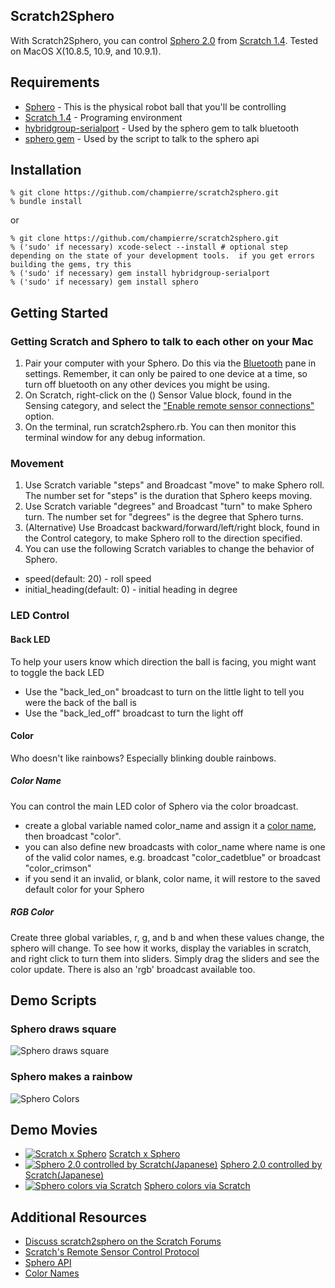 ## Scratch2Sphero

With Scratch2Sphero, you can control [Sphero 2.0](http://www.gosphero.com/) from [Scratch 1.4](http://scratch.mit.edu). Tested on MacOS X(10.8.5, 10.9, and 10.9.1).

## Requirements

- [Sphero](http://www.gosphero.com/) - This is the physical robot ball that you'll be controlling
- [Scratch 1.4](http://scratch.mit.edu/scratch_1.4/) - Programing environment
- [hybridgroup-serialport](https://github.com/hybridgroup/ruby-serialport/) - Used by the sphero gem to talk bluetooth
- [sphero gem](https://github.com/hybridgroup/sphero/) - Used by the script to talk to the sphero api

## Installation

```
% git clone https://github.com/champierre/scratch2sphero.git
% bundle install
```

or

```
% git clone https://github.com/champierre/scratch2sphero.git
% ('sudo' if necessary) xcode-select --install # optional step depending on the state of your development tools.  if you get errors building the gems, try this
% ('sudo' if necessary) gem install hybridgroup-serialport
% ('sudo' if necessary) gem install sphero
```

## Getting Started

### Getting Scratch and Sphero to talk to each other on your Mac

1. Pair your computer with your Sphero.  Do this via the [Bluetooth](https://www.apple.com/support/bluetooth/) pane in settings. Remember, it can only be paired to one device at a time, so turn off bluetooth on any other devices you might be using.
2. On Scratch, right-click on the () Sensor Value block, found in the Sensing category, and 
select the ["Enable remote sensor connections"](http://wiki.scratch.mit.edu/wiki/Remote_Sensors_Protocol) option.
3. On the terminal, run scratch2sphero.rb.  You can then monitor this terminal window for any debug information.

### Movement

1. Use Scratch variable "steps" and Broadcast "move" to make Sphero roll. The number set for "steps" is the duration that Sphero keeps moving.
2. Use Scratch variable "degrees" and Broadcast "turn" to make Sphero turn. The number set for "degrees" is the degree that Sphero turns.
3. (Alternative) Use Broadcast backward/forward/left/right block, found in the Control category, to make Sphero roll to the direction specified. 
4. You can use the following Scratch variables to change the behavior of Sphero.

- speed(default: 20) - roll speed
- initial_heading(default: 0) - initial heading in degree

### LED Control

#### Back LED

  To help your users know which direction the ball is facing, you might want to toggle the back LED

- Use the "back_led_on" broadcast to turn on the little light to tell you were the back of the ball is
- Use the "back_led_off" broadcast to turn the light off

#### Color

  Who doesn't like rainbows?  Especially blinking double rainbows.

##### Color Name

  You can control the main LED color of Sphero via the color broadcast.
  
- create a global variable named color_name and assign it a [color name](http://www.w3schools.com/html/html_colornames.asp), then broadcast "color".
- you can also define new broadcasts with color_name where name is one of the valid color names, e.g. broadcast "color_cadetblue" or broadcast "color_crimson"
- if you send it an invalid, or blank, color name, it will restore to the saved default color for your Sphero

##### RGB Color

  Create three global variables, r, g, and b and when these values change, the sphero will change.  To see how it works, display the variables in scratch, and right click to turn them into sliders.  Simply drag the sliders and see the color update.  There is also an 'rgb' broadcast available too.

## Demo Scripts

### Sphero draws square

![Sphero draws square](https://dl.dropboxusercontent.com/u/385564/scratch2sphero/sphero_square.png)

### Sphero makes a rainbow

![Sphero Colors](https://dl.dropboxusercontent.com/s/aghyq2h02mt8vnp/sphero_colors_screenshot.png)

## Demo Movies

- [![Scratch x Sphero](http://img.youtube.com/vi/aHL03UHULm0/0.jpg)](https://www.youtube.com/watch?v=aHL03UHULm0) 
  [Scratch x Sphero](https://www.youtube.com/watch?v=aHL03UHULm0)
- [![Sphero 2.0 controlled by Scratch(Japanese)](http://img.youtube.com/vi/qCeJ6_UKnk4/0.jpg)](https://www.youtube.com/watch?v=qCeJ6_UKnk4)
  [Sphero 2.0 controlled by Scratch(Japanese)](https://www.youtube.com/watch?v=qCeJ6_UKnk4)
- [![Sphero colors via Scratch](http://img.youtube.com/vi/UoYA4e8f9Ns/0.jpg)](https://www.youtube.com/watch?v=UoYA4e8f9Ns)
  [Sphero colors via Scratch](https://www.youtube.com/watch?v=UoYA4e8f9Ns)

## Additional Resources

- [Discuss scratch2sphero on the Scratch Forums](http://scratch.mit.edu/discuss/topic/21808/)
- [Scratch's Remote Sensor Control Protocol](http://wiki.scratch.mit.edu/wiki/Remote_Sensors_Protocol)
- [Sphero API](http://orbotixinc.github.io/Sphero-Docs/docs/sphero-api/)
- [Color Names](http://www.w3schools.com/html/html_colornames.asp)
